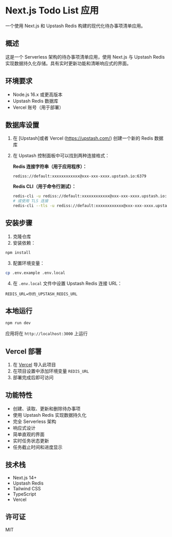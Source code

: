 # Next.js Todo List 应用

一个使用 Next.js 和 Upstash Redis 构建的现代化待办事项清单应用。

## 概述

这是一个 Serverless 架构的待办事项清单应用，使用 Next.js 与 Upstash Redis 实现数据持久化存储。具有实时更新功能和清晰响应式的界面。

## 环境要求

- Node.js 16.x 或更高版本
- Upstash Redis 数据库
- Vercel 账号（用于部署）

## 数据库设置

1. 在 [Upstash]或者 Vercel (https://upstash.com/) 创建一个新的 Redis 数据库
2. 在 Upstash 控制面板中可以找到两种连接格式：

   **Redis 连接字符串（用于应用程序）：**
   ```
   rediss://default:xxxxxxxxxxxx@xxx-xxx-xxxx.upstash.io:6379
   ```

   **Redis CLI（用于命令行测试）：**
   ```bash
   redis-cli -u rediss://default:xxxxxxxxxxxx@xxx-xxx-xxxx.upstash.io:6379
   # 或使用 TLS 连接
   redis-cli --tls -u rediss://default:xxxxxxxxxxxx@xxx-xxx-xxxx.upstash.io:6379
   ```

## 安装步骤

1. 克隆仓库
2. 安装依赖：
```bash
npm install
```

3. 配置环境变量：
```bash
cp .env.example .env.local
```

4. 在 `.env.local` 文件中设置 Upstash Redis 连接 URL：
```env
REDIS_URL=你的_UPSTASH_REDIS_URL
```

## 本地运行

```bash
npm run dev
```

应用将在 `http://localhost:3000` 上运行

## Vercel 部署

1. 在 [Vercel](https://vercel.com) 导入此项目
2. 在项目设置中添加环境变量 `REDIS_URL`
3. 部署完成后即可访问

## 功能特性

- 创建、读取、更新和删除待办事项
- 使用 Upstash Redis 实现数据持久化
- 完全 Serverless 架构
- 响应式设计
- 简单直观的界面
- 实时任务状态更新
- 任务截止时间和进度显示

## 技术栈

- Next.js 14+
- Upstash Redis
- Tailwind CSS
- TypeScript
- Vercel

## 许可证

MIT 